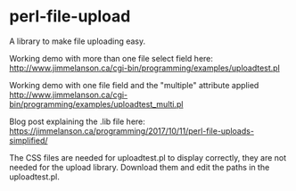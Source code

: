 # perl-file-upload
A library to make file uploading easy.

Working demo with more than one file select field here:
http://www.jimmelanson.ca/cgi-bin/programming/examples/uploadtest.pl

Working demo with one file field and the "multiple" attribute applied
http://www.jimmelanson.ca/cgi-bin/programming/examples/uploadtest_multi.pl

Blog post explaining the .lib file here:
https://jimmelanson.ca/programming/2017/10/11/perl-file-uploads-simplified/

The CSS files are needed for uploadtest.pl to display correctly, they are not needed for the upload library. Download them and edit the paths in the uploadtest.pl.
